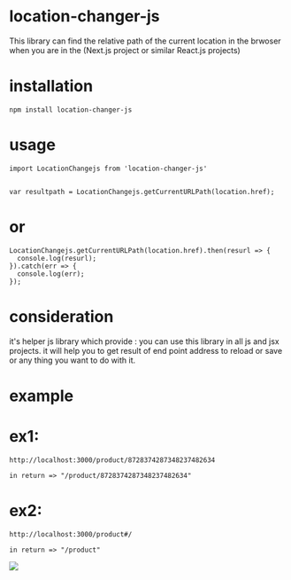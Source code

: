 # location-changer-js
This library can find the relative path of the current location in the brwoser when you are in the (Next.js project or similar React.js projects)




# installation
    npm install location-changer-js



# usage
    
    import LocationChangejs from 'location-changer-js'


    var resultpath = LocationChangejs.getCurrentURLPath(location.href);

# or

    LocationChangejs.getCurrentURLPath(location.href).then(resurl => { 
      console.log(resurl);
    }).catch(err => {
      console.log(err);
    });



# consideration

it's helper js library which provide :
  you can use this library in all js and jsx projects.
  it will help you to get result of end point address to reload or save or any thing you want to do with it.
  
  
  
  
  
# example


  # ex1:   

    http://localhost:3000/product/8728374287348237482634
    
    in return => "/product/8728374287348237482634"
    
    
  
    
  # ex2:   

    http://localhost:3000/product#/
    
    in return => "/product"
    
    
![](https://hit.yhype.me/github/profile?user_id=4800349)
